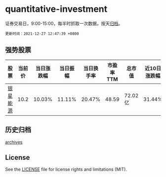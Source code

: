 # quantitative-investment

证券交易日，9:00-15:00，每半时抓取一次数据，按天[归档](archives)。

`更新时间：2021-12-27 12:47:39 +0800`

## 强势股票

|股票|当前价|当日涨跌幅|当日振幅|当日换手率|市盈率TTM|总市值|近10日涨跌幅|
|----|----|----|----|----|----|----|----|
|[银星能源](https://xueqiu.com/S/SZ000862)|10.2|10.03%|11.11%|20.47%|48.59|72.02亿|31.44%|

## 历史归档

[archives](archives)

## License

See the [LICENSE](LICENSE) file for license rights and limitations (MIT).